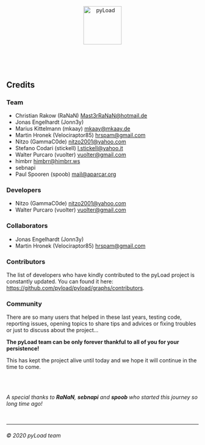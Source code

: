 <p align="center">
  <img src="https://raw.githubusercontent.com/pyload/pyload/main/media/logo.png" alt="pyLoad" height="100" />
</p>
<h2></h2>

<br />
<br />

## Credits

### Team

- Christian Rakow (RaNaN) <Mast3rRaNaN@hotmail.de>
- Jonas Engelhardt (Jonn3y)
- Marius Kittelmann (mkaay) <mkaay@mkaay.de>
- Martin Hronek (Velociraptor85) <hrspam@gmail.com>
- Nitzo (GammaC0de) <nitzo2001@yahoo.com>
- Stefano Codari (stickell) <l.stickell@yahoo.it>
- Walter Purcaro (vuolter) <vuolter@gmail.com>
- himbrr <himbrr@himbrr.ws>
- sebnapi
- Paul Spooren (spoob) <mail@aparcar.org>

### Developers

- Nitzo (GammaC0de) <nitzo2001@yahoo.com>
- Walter Purcaro (vuolter) <vuolter@gmail.com>

### Collaborators

- Jonas Engelhardt (Jonn3y)
- Martin Hronek (Velociraptor85) <hrspam@gmail.com>

### Contributors

The list of developers who have kindly contributed to the pyLoad project is constantly updated.
You can found it here: <https://github.com/pyload/pyload/graphs/contributors>.

### Community

There are so many users that helped in these last years, testing code, reporting issues,
opening topics to share tips and advices or fixing troubles or just to discuss about the project...

**The pyLoad team can be only forever thankful to all of you for your persistence!**

This has kept the project alive until today and we hope it will continue in the time to come.

<br />
<br />

_A special thanks to **RaNaN**, **sebnapi** and **spoob** who started this journey so long time ago!_

<br />

---

###### © 2020 pyLoad team
